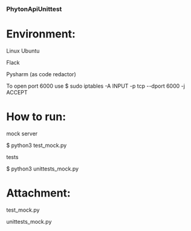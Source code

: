 ### PhytonApiUnittest

# Environment:
 Linux Ubuntu 
 
 Flack
 
 Pysharm (as code redactor)
 
 To open port 6000 use $ sudo iptables -A INPUT -p tcp --dport 6000 -j ACCEPT

# How to run:
 mock server
 
 $ python3 test_mock.py

 tests
 
 $ python3 unittests_mock.py
 
# Attachment:
 test_mock.py
 
 unittests_mock.py
